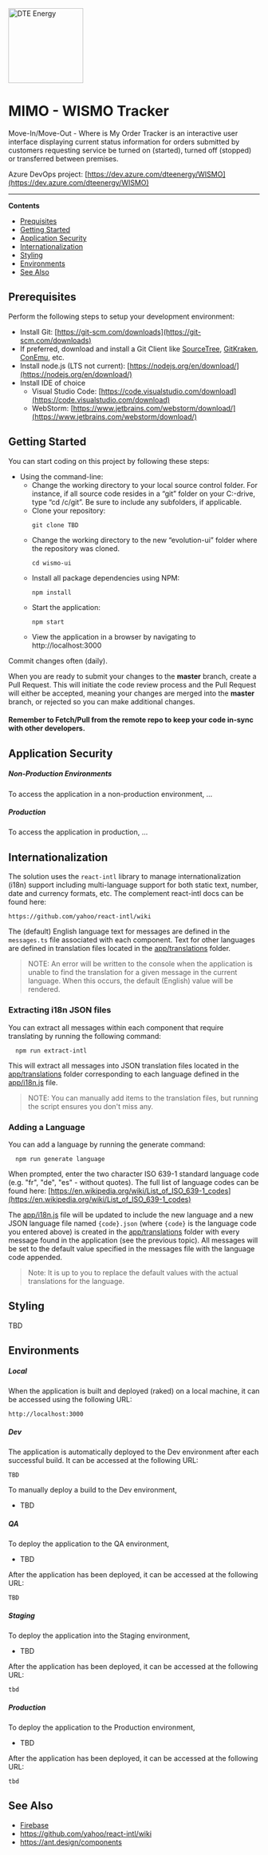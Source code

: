 <img  src="https://scontent-ort2-1.xx.fbcdn.net/v/t1.0-9/70706303_10157461057676465_6761746745589235712_n.png?_nc_cat=111&_nc_sid=85a577&_nc_ohc=SWpzNbKEP7QAX98o3Z1&_nc_ht=scontent-ort2-1.xx&oh=bdfffa1017a3073c12e63bd63cd58f03&oe=5EA9612C" align="center" alt="DTE Energy" height="150"/>

# MIMO - WISMO Tracker
Move-In/Move-Out - Where is My Order Tracker is an interactive user interface displaying current status information for orders submitted by customers requesting service be turned on (started), turned off (stopped) or transferred between premises.

Azure DevOps project: [https://dev.azure.com/dteenergy/WISMO](https://dev.azure.com/dteenergy/WISMO)

---
**Contents**
+ [Prequisites](#prerequisites)
+ [Getting Started](#getting-started)
+ [Application Security](#application-security)
+ [Internationalization](#internationalization)
+ [Styling](#styling)
+ [Environments](#environments)
+ [See Also](#see-also)

## Prerequisites
Perform the following steps to setup your development environment:

- Install Git: [https://git-scm.com/downloads](https://git-scm.com/downloads)  
- If preferred, download and install a Git Client like [SourceTree](https://www.sourcetreeapp.com/), [GitKraken](https://www.gitkraken.com/), [ConEmu](https://conemu.github.io/), etc.
- Install node.js (LTS not current): [https://nodejs.org/en/download/](https://nodejs.org/en/download/) 
- Install IDE of choice
  - Visual Studio Code: [https://code.visualstudio.com/download](https://code.visualstudio.com/download)
  - WebStorm: [https://www.jetbrains.com/webstorm/download/](https://www.jetbrains.com/webstorm/download/)


## Getting Started
You can start coding on this project by following these steps:
+ Using the command-line:
  + Change the working directory to your local source control folder.  For instance, if all source code resides in a “git” folder on your C:-drive, type “cd /c/git”.  Be sure to include any subfolders, if applicable.
  + Clone your repository:
    ```shell
    git clone TBD
    ```
  + Change the working directory to the new “evolution-ui” folder where the repository was cloned.
    ```shell
    cd wismo-ui
    ```
  + Install all package dependencies using NPM:
    ```shell
    npm install
    ```
  + Start the application:
    ```shell
    npm start
    ```
  + View the application in a browser by navigating to http://localhost:3000

Commit changes often (daily).

When you are ready to submit your changes to the **master** branch, create a Pull Request.  This will initiate the code review process and the Pull Request will either be accepted, meaning your changes are merged into the **master** branch, or rejected so you can make additional changes.

#### Remember to Fetch/Pull from the remote repo to keep your code in-sync with other developers.

## Application Security

##### Non-Production Environments
To access the application in a non-production environment, ...

##### Production
To access the application in production, ...

## Internationalization
The solution uses the `react-intl` library to manage internationalization (i18n) support including multi-language support for both static text, number, date and currency formats, etc.  The complement react-intl docs can be found here:

    https://github.com/yahoo/react-intl/wiki

The (default) English language text for messages are defined in the `messages.ts` file associated with each component.  Text for other languages are defined in translation files located in the [app/translations](https://github.com/VetsFirstChoice/evolution-ui/tree/master/app/translations) folder.

> NOTE: An error will be written to the console when the application is
> unable to find the translation for a given message in the current
> language.  When this occurs, the default (English) value will be
> rendered.

### Extracting i18n JSON files
You can extract all messages within each component that require translating by running the following command:
```
  npm run extract-intl
```

This will extract all messages into JSON translation files located in the [app/translations](https://github.com/TBD/wismo-ui/tree/master/app/translations) folder corresponding to each language defined in the [app/i18n.js](https://github.com/TBD/wismo-ui/blob/master/app/i18n.js) file.

> NOTE: You can manually add items to the translation files, but running
> the script ensures you don't miss any.


### Adding a Language
You can add a language by running the generate command:
```
  npm run generate language
```

When prompted, enter the two character ISO 639-1 standard language code (e.g. "fr", "de", "es" - without quotes).  The full list of language codes can be found here: [https://en.wikipedia.org/wiki/List_of_ISO_639-1_codes](https://en.wikipedia.org/wiki/List_of_ISO_639-1_codes)

The [app/i18n.js](https://github.com/DTE/evolution-ui/blob/master/app/i18n.js) file will be updated to include the new language and a new JSON language file named `{code}.json` (where `{code}` is the language code you entered above) is created in the [app/translations](https://github.com/TBD/evolution-ui/tree/master/app/translations) folder with every message found in the application (see the previous topic).  All messages will be set to the default value specified in the messages file with the language code appended.

> Note: It is up to you to replace the default values with the actual
> translations for the language.


## Styling
TBD

## Environments

##### Local
When the application is built and deployed (raked) on a local machine, it can be accessed using the following URL:
```shell
http://localhost:3000
```
##### Dev
The application is automatically deployed to the Dev environment after each successful build. It can be accessed at the following URL:
```shell
TBD
```
To manually deploy a build to the Dev environment,
+ TBD

##### QA
To deploy the application to the QA environment,
+ TBD

After the application has been deployed, it can be accessed at the following URL:
```shell
TBD
```
##### Staging
To deploy the application into the Staging environment,
+ TBD

After the application has been deployed, it can be accessed at the following URL:
```shell
tbd
```
##### Production
To deploy the application to the Production environment,
+ TBD

After the application has been deployed, it can be accessed at the following URL:
```shell
tbd
```

## See Also

 - [Firebase](./docs/firebase.md)
 - https://github.com/yahoo/react-intl/wiki
 - https://ant.design/components

